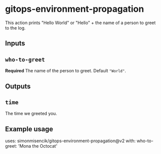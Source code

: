 # gitops-environment-propagation

This action prints "Hello World" or "Hello" + the name of a person to greet to the log.

## Inputs

## `who-to-greet`

**Required** The name of the person to greet. Default `"World"`.

## Outputs

## `time`

The time we greeted you.

## Example usage

uses: simonmisencik/gitops-environment-propagation@v2
with:
  who-to-greet: 'Mona the Octocat'